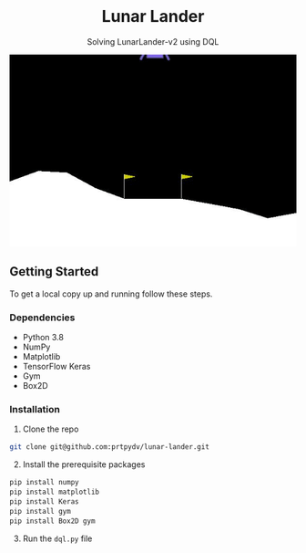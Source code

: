 <br />
<p align="center">
  <h1 align="center">Lunar Lander</h3>
  <p align="center">
    Solving LunarLander-v2 using DQL
  </p>
</p>

![Lunar Lander Gif](https://github.com/prtpydv/lunar-lander/blob/main/gif/LunarLander-v2.gif)


## Getting Started

To get a local copy up and running follow these steps.

### Dependencies

* Python 3.8
* NumPy
* Matplotlib
* TensorFlow Keras 
* Gym 
* Box2D



### Installation

1. Clone the repo
```sh
git clone git@github.com:prtpydv/lunar-lander.git
```
2. Install the prerequisite packages

```sh
pip install numpy
pip install matplotlib
pip install Keras
pip install gym
pip install Box2D gym
``` 


3. Run the `dql.py` file 
